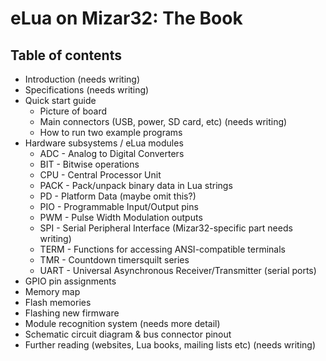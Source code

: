 # eLua on Mizar32: The Book #

## Table of contents ##

  * Introduction (needs writing)
  * Specifications (needs writing)
  * Quick start guide
    * Picture of board
    * Main connectors (USB, power, SD card, etc) (needs writing)
    * How to run two example programs
  * Hardware subsystems / eLua modules
    * ADC - Analog to Digital Converters
    * BIT - Bitwise operations
    * CPU - Central Processor Unit
    * PACK - Pack/unpack binary data in Lua strings
    * PD - Platform Data (maybe omit this?)
    * PIO - Programmable Input/Output pins
    * PWM - Pulse Width Modulation outputs
    * SPI - Serial Peripheral Interface (Mizar32-specific part needs writing)
    * TERM - Functions for accessing ANSI-compatible terminals
    * TMR - Countdown timersquilt series
    * UART - Universal Asynchronous Receiver/Transmitter (serial ports)
  * GPIO pin assignments
  * Memory map
  * Flash memories
  * Flashing new firmware
  * Module recognition system (needs more detail)
  * Schematic circuit diagram & bus connector pinout
  * Further reading (websites, Lua books, mailing lists etc) (needs writing)